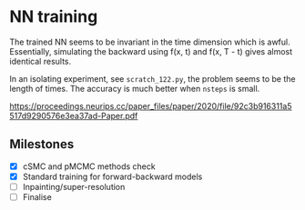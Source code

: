 # NN training

The trained NN seems to be invariant in the time dimension which is awful. Essentially, simulating the backward using f(x, t) and f(x, T - t) gives almost identical results. 

In an isolating experiment, see `scratch_122.py`, the problem seems to be the length of times. The accuracy is much better when `nsteps` is small.

https://proceedings.neurips.cc/paper_files/paper/2020/file/92c3b916311a5517d9290576e3ea37ad-Paper.pdf

## Milestones

- [x] cSMC and pMCMC methods check
- [x] Standard training for forward-backward models
- [ ] Inpainting/super-resolution
- [ ] Finalise
